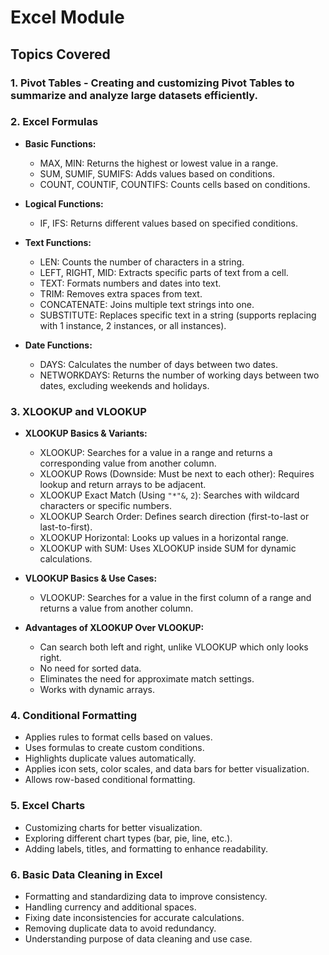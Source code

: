 # Excel Module

## Topics Covered

### 1. Pivot Tables - Creating and customizing Pivot Tables to summarize and analyze large datasets efficiently.

### 2. Excel Formulas
- **Basic Functions:**
  - MAX, MIN: Returns the highest or lowest value in a range.
  - SUM, SUMIF, SUMIFS: Adds values based on conditions.
  - COUNT, COUNTIF, COUNTIFS: Counts cells based on conditions.

- **Logical Functions:**
  - IF, IFS: Returns different values based on specified conditions.

- **Text Functions:**
  - LEN: Counts the number of characters in a string.
  - LEFT, RIGHT, MID: Extracts specific parts of text from a cell.
  - TEXT: Formats numbers and dates into text.
  - TRIM: Removes extra spaces from text.
  - CONCATENATE: Joins multiple text strings into one.
  - SUBSTITUTE: Replaces specific text in a string (supports replacing with 1 instance, 2 instances, or all instances).

- **Date Functions:**
  - DAYS: Calculates the number of days between two dates.
  - NETWORKDAYS: Returns the number of working days between two dates, excluding weekends and holidays.

### 3. XLOOKUP and VLOOKUP

- **XLOOKUP Basics & Variants:**
  - XLOOKUP: Searches for a value in a range and returns a corresponding value from another column.
  - XLOOKUP Rows (Downside: Must be next to each other): Requires lookup and return arrays to be adjacent.
  - XLOOKUP Exact Match (Using `"*"&`, `2`): Searches with wildcard characters or specific numbers.
  - XLOOKUP Search Order: Defines search direction (first-to-last or last-to-first).
  - XLOOKUP Horizontal: Looks up values in a horizontal range.
  - XLOOKUP with SUM: Uses XLOOKUP inside SUM for dynamic calculations.

- **VLOOKUP Basics & Use Cases:**

  - VLOOKUP: Searches for a value in the first column of a range and returns a value from another column.

- **Advantages of XLOOKUP Over VLOOKUP:**
  - Can search both left and right, unlike VLOOKUP which only looks right.
  - No need for sorted data.
  - Eliminates the need for approximate match settings.
  - Works with dynamic arrays.

### 4. Conditional Formatting
- Applies rules to format cells based on values.
- Uses formulas to create custom conditions.
- Highlights duplicate values automatically.
- Applies icon sets, color scales, and data bars for better visualization.
- Allows row-based conditional formatting.

### 5. Excel Charts
- Customizing charts for better visualization.
- Exploring different chart types (bar, pie, line, etc.).
- Adding labels, titles, and formatting to enhance readability.

### 6. Basic Data Cleaning in Excel
- Formatting and standardizing data to improve consistency.
- Handling currency and additional spaces.
- Fixing date inconsistencies for accurate calculations.
- Removing duplicate data to avoid redundancy.
- Understanding purpose of data cleaning and use case.


